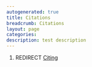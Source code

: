 ```yaml
---
autogenerated: true
title: Citations
breadcrumb: Citations
layout: page
categories: 
description: test description
---
```


1.  REDIRECT [Citing](Citing)
